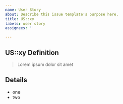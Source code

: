 ```yaml
---
name: User Story
about: Describe this issue template's purpose here.
title: US::xy
labels: user story
assignees: ''

---
```


## US::xy Definition

> Lorem ipsum dolor sit amet

## Details

* one
* two
